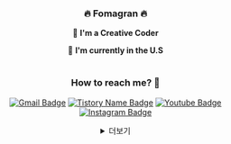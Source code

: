 <div align="center">
 
### 🔥 Fomagran 🔥

🧩   **I'm a Creative Coder**    

🗽 **I'm currently in the U.S**

#

### How to reach me? 🤔

[![Gmail Badge](https://img.shields.io/badge/Gmail-D14836?style=for-the-badge&logo=gmail&logoColor=white)](mailto:fomagran6@gmail.com)  [![Tistory Name Badge](https://img.shields.io/badge/Blogger-FF5722?style=for-the-badge&logo=blogger&logoColor=white)](https://fomaios.tistory.com/) [![Youtube Badge](https://img.shields.io/badge/YouTube-FF0000?style=for-the-badge&logo=youtube&logoColor=white)](https://www.youtube.com/channel/UC59AeIeNUcJDoCga8cO5ENw) [![Instagram Badge](https://img.shields.io/badge/Instagram-E4405F?style=for-the-badge&logo=instagram&logoColor=white)](https://www.instagram.com/fomagran)  
 
 <details>
    <summary>더보기</summary>

#

![Anurag's GitHub stats](https://github-readme-stats.vercel.app/api?username=fomagran&show_icons=true&theme=cobalt)   
 
#

![Top Langs](https://github-readme-stats.vercel.app/api/top-langs/?username=fomagran&layout=compact&theme=tokyonight)
 
 
 [![Hits](https://hits.seeyoufarm.com/api/count/incr/badge.svg?url=https%3A%2F%2Fgithub.com%2Ffomagran&count_bg=%2379C83D&title_bg=%23555555&icon=&icon_color=%23E7E7E7&title=hits&edge_flat=false)](https://hits.seeyoufarm.com)  
  
 <img src="https://img.shields.io/badge/iOS-000000?style=for-the-badge&logo=iOS&logoColor=ffffff"/> <img src="https://img.shields.io/badge/Swift-000000?style=for-the-badge&logo=Swift&logoColor=F05138"/>  <img src="https://img.shields.io/badge/Xcode-000000?style=for-the-badge&logo=Xcode&logoColor=147EFB"/> <img src="https://img.shields.io/badge/ReactiveX-000000?style=for-the-badge&logo=ReactiveX&logoColor=B7178C"/>
  
 <img src="https://img.shields.io/badge/Dart-000000?style=for-the-badge&logo=Dart&logoColor=0175C2"/>  <img src="https://img.shields.io/badge/Flutter-000000?style=for-the-badge&logo=Flutter&logoColor=02569B"/> 
 
 <img src="https://img.shields.io/badge/JavaScript-000000?style=for-the-badge&logo=JavaScript&logoColor=F7DF1E"/>  <img src="https://img.shields.io/badge/VSCode-000000?style=for-the-badge&logo=Visual-Studio-Code&logoColor=007ACC"/> <img src="https://img.shields.io/badge/React-000000?style=for-the-badge&logo=React&logoColor=61DAFB"/>   
 
 <img src="https://img.shields.io/badge/Git-000000?style=for-the-badge&logo=Git&logoColor=F05032"/>  <img src="https://img.shields.io/badge/Notion-000000?style=for-the-badge&logo=Notion&logoColor=ffffff"/>   <img src="https://img.shields.io/badge/Firebase-000000?style=for-the-badge&logo=Firebase&logoColor=FFCA28"/>     

</details> 
</div>
